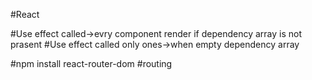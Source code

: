 #React

#Use effect called->evry component render if dependency array is not prasent
#Use effect called only ones->when empty dependency array

#npm install react-router-dom
#routing